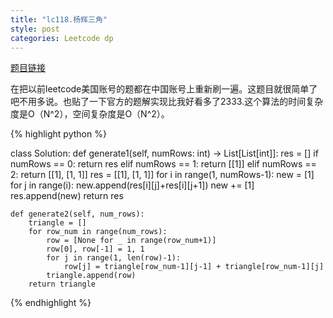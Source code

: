 ```yaml
---
title: "lc118.杨辉三角"
style: post
categories: Leetcode dp
---
```


[题目链接](https://leetcode-cn.com/problems/pascals-triangle/submissions/)

在把以前leetcode美国账号的题都在中国账号上重新刷一遍。这题目就很简单了吧不用多说。也贴了一下官方的题解实现比我好看多了2333.这个算法的时间复杂度是O（N^2），空间复杂度是O（N^2）。

{% highlight python %}

class Solution:
    def generate1(self, numRows: int) -> List[List[int]]:
        res = []
        if numRows == 0:
            return res
        elif numRows == 1:
            return [[1]]
        elif numRows == 2:
            return [[1], [1, 1]]
        res = [[1], [1, 1]]
        for i in range(1, numRows-1):
            new = [1]
            for j in range(i):
                new.append(res[i][j]+res[i][j+1])
            new += [1]
            res.append(new)
        return res

    def generate2(self, num_rows):
        triangle = []
        for row_num in range(num_rows):
            row = [None for _ in range(row_num+1)]
            row[0], row[-1] = 1, 1
            for j in range(1, len(row)-1):
                row[j] = triangle[row_num-1][j-1] + triangle[row_num-1][j]
            triangle.append(row)
        return triangle

{% endhighlight %}

